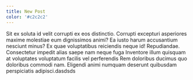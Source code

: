 ```yaml
---
title: New Post
color: '#c2c2c2'
---
```

Sit ex soluta id velit corrupti ex eos distinctio. Corrupti excepturi asperiores maxime molestiae eum dignissimos animi? Ea iusto harum accusantium nesciunt minus? Ex quae voluptatibus reiciendis neque id! Repudiandae. Consectetur impedit alias saepe nam neque fuga Inventore illum quisquam at voluptates voluptatum facilis vel perferendis Rem doloribus ducimus quo doloribus commodi nam. Eligendi animi numquam deserunt quibusdam perspiciatis adipisci.dasdsds
